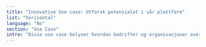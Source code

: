 ```yaml
---
title: "Innovative Use case: Utforsk potensialet i vår plattform"
list: "horisontal"
language: "No"
section: "Use Case"
intro: "Disse use case belyser hvordan bedrifter og organisasjoner over ulike sektorer har utnyttet vår skyinfrastruktur for å drive innovasjon, effektivisere drift og sikre kritiske data."
---
```

